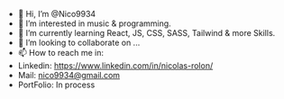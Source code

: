 - 👋 Hi, I’m @Nico9934
- 👀 I’m interested in music & programming.
- 🌱 I’m currently learning React, JS, CSS, SASS, Tailwind & more Skills.
- 💞️ I’m looking to collaborate on ...
- 📫 How to reach me in:
- Linkedin: https://www.linkedin.com/in/nicolas-rolon/
- Mail: nico9934@gmail.com
- PortFolio: In process

